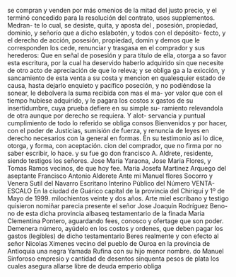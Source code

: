 se compran y venden por más omenios de la mitad del justo precio, y el
terminó concedido para la resolución del contrato, usos supplementos. Medran- te lo cual, se desiste, quita, y aposta del , posesión, propiedad, dominio, y señorío que a dicho eslabotén, y todos con el depósito- fecto, y el derecho de acción, posesión, propiedad, domin
y demos que le corresponden los cede, renunciar y trasgasa en el comprador y sus herederos: Que en señal de posesión y para título de ella, otorga a so favor esta escritura, por la cual ha deservido haberlo adquirido sin que necesite de otro acto de apreciación de que lo releva; y se obliga
ga a la exicción,
y sancamiento de esta venta a su costa y mencion en
qualesquier estado de causa, hasta dejarlo enquieto y pacífico poseción,
y no podiéndose la sonear, le debolvera la suma recibida con mas el ma-
yor valor que con el tiempo hubiese adquirido, y le pagara los costos x gastos de su insertidumbre, cuya prueba defiere en su simple su- ramiento relevandola de otra aunque por derecho se requiera. Y alot- servancia y puntual cumplimiento de todo lo referido se obliga consos
Bienvenidos y por hacer, con el poder de Justicias, sumisión de fuerza, y renuncia de leyes en derecho necesarios con la general en formas. En su testimonio así lo dice, otorga, y forma, con aceptación.
cion del comprador, que no firma por no saber escribir, lo hace. y su fue go don francisco A. Aldrete, residente, siendo testigos los señores. Jose Maria Yaraona, Jose Maria Flores, y Tomas Ramos vecinos, de que hoy fee.
Maria Josefa Martinez
Arquego del aseptante Francisco Antonio Alderete
Ante mi Manuel flores
Socorro y Venera Sutil del Navarro
Escritano Interino Público del Número
VENTA-ESCALO
En la ciudad de Guárico capital de la provincia del Chiriquí y 1º de Mayo de
1999.
milochientos veinte y dos años. Arte miel escribano y testigo quisieron nomiñar parecia presente el señor Jose Joaquín Rodríguez Beno- no de esta dicha provincia albaseq testamentario de la finada Maria Clementina Pontero, aguardando fees, conosco y ofertage que son poder.
Demenera número, ayúdelo en los costos y ordenes, que deben pagar los gastos (legibles) de dicho testamentario Beres realmente y con efecto al señor Nicolas Ximenes vecino del pueblo de Ouroa en la provincia de Antioquia una negra Yamada Rufina con su hijo menor nombre.
do Manuel Sinforoso empresio y cantidad de desentos sinquenta pesos de plata los cuales asegura allarse libre de deuda emperio obliga